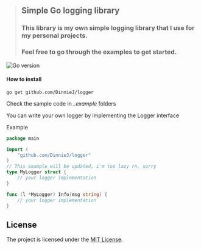 > ## Simple Go logging library
> ### This library is my own simple logging library that I use for my personal projects.
> ### Feel free to go through the examples to get started.

![Go version](https://img.shields.io/badge/go_version-as_long_as_it_go-blue)
#### How to install
```shell
go get github.com/DinnieJ/logger
```
Check the sample code in  *_example* folders

You can write your own logger by implementing the Logger interface

Example 
```go
package main

import (
    "github.com/DinnieJ/logger"
)
// This example will be updated, i'm too lazy rn, sorry
type MyLogger struct {
    // your logger implementation
}

func (l *MyLogger) Info(msg string) {
    // your logger implementation
}
```

## License

The project is licensed under the [MIT License](LICENSE).